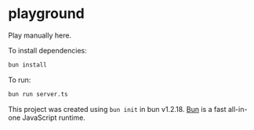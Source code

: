# playground

Play manually here.

To install dependencies:

```bash
bun install
```

To run:

```bash
bun run server.ts
```

This project was created using `bun init` in bun v1.2.18. [Bun](https://bun.sh) is a fast all-in-one JavaScript runtime.
